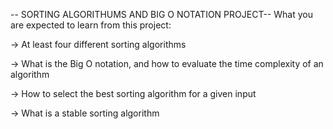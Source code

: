 -- SORTING ALGORITHUMS AND BIG O NOTATION PROJECT--
What you are expected to learn from this project:

-> At least four different sorting algorithms

-> What is the Big O notation, and how to evaluate the time complexity of an algorithm

-> How to select the best sorting algorithm for a given input

-> What is a stable sorting algorithm 


